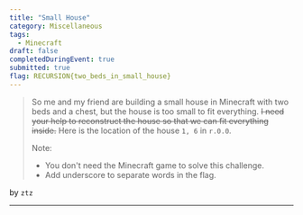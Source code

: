 ```yaml
---
title: "Small House"
category: Miscellaneous
tags: 
  - Minecraft
draft: false
completedDuringEvent: true
submitted: true
flag: RECURSION{two_beds_in_small_house}
---
```

> So me and my friend are building a small house in Minecraft with two beds and a chest, but the house is too small to fit everything. ~~I need your help to reconstruct the house so that we can fit everything inside.~~ Here is the location of the house `1, 6` in `r.0.0`.
>
> Note:
> - You don't need the Minecraft game to solve this challenge.
> - Add underscore to separate words in the flag.

by `ztz`

---



